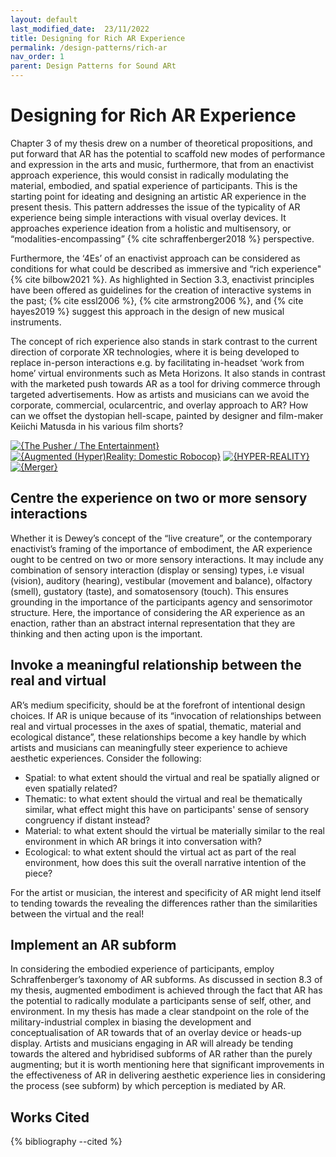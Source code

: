 ```yaml
---
layout: default
last_modified_date:  23/11/2022
title: Designing for Rich AR Experience
permalink: /design-patterns/rich-ar
nav_order: 1
parent: Design Patterns for Sound ARt
---
```

# Designing for Rich AR Experience
Chapter 3 of my thesis drew on a number of theoretical propositions, and put forward that AR has the potential to scaffold new modes of performance and expression in the arts and music, furthermore, that from an enactivist approach experience, this would consist in radically modulating the material, embodied, and spatial experience of participants. This is the starting point for ideating and designing an artistic AR experience in the present thesis. This pattern addresses the issue of the typicality of AR experience being simple interactions with visual overlay devices. It approaches experience ideation from a holistic and multisensory, or “modalities-encompassing” {% cite schraffenberger2018 %} perspective. 

Furthermore, the ‘4Es’ of an enactivist approach can be considered as conditions for what could be described as immersive and “rich experience" {% cite bilbow2021 %}. As highlighted in Section 3.3, enactivist principles have been offered as guidelines for the creation of interactive systems in the past; {% cite essl2006 %}, {% cite armstrong2006 %}, and {% cite hayes2019 %} suggest this approach in the design of new musical instruments.

The concept of rich experience also stands in stark contrast to the current direction of corporate XR technologies, where it is being developed to replace in-person interactions e.g. by facilitating in-headset ‘work from home’ virtual environments such as Meta Horizons. It also stands in contrast with the marketed push towards AR as a tool for driving commerce through targeted advertisements. How as artists and musicians can we avoid the corporate, commercial, ocularcentric, and overlay approach to AR? How can we offset the dystopian hell-scape, painted by designer and film-maker Keiichi Matusda in his various film shorts?

[![{The Pusher / The Entertainment}](https://ytcards.demolab.com/?id=396pkbio3DE&title=The+Pusher+/+The+Entertainment&lang=en&timestamp=1258909080&background_color=%230d1117&title_color=%23ffffff&stats_color=%23dedede&width=175&duration=60 "The Pusher / The Entertainment")](https://www.youtube.com/watch?v=396pkbio3DE)
[![{Augmented (Hyper)Reality: Domestic Robocop}](https://ytcards.demolab.com/?id=fSfKlCmYcLc&title=Augmented+(Hyper)Reality:+Domestic+Robocop&lang=en&timestamp=1262883480&background_color=%230d1117&title_color=%23ffffff&stats_color=%23dedede&width=175&duration=106 "Augmented (Hyper)Reality: Domestic Robocop")](https://www.youtube.com/watch?v=fSfKlCmYcLc)
[![{HYPER-REALITY}](https://ytcards.demolab.com/?id=YJg02ivYzSs&title=HYPER-REALITY&lang=en&timestamp=1463677080&background_color=%230d1117&title_color=%23ffffff&stats_color=%23dedede&width=175&duration=375 "HYPER-REALITY")](https://www.youtube.com/watch?v=YJg02ivYzSs)
[![{Merger}](https://ytcards.demolab.com/?id=SqW2dEkiD-Y&title=Merger&lang=en&timestamp=1547657880&background_color=%230d1117&title_color=%23ffffff&stats_color=%23dedede&width=175&duration=241 "Merger")](https://www.youtube.com/watch?v=SqW2dEkiD-Y)

## Centre the experience on two or more sensory interactions
Whether it is Dewey’s concept of the “live creature”, or the contemporary enactivist’s framing of the importance of embodiment, the AR experience ought to be centred on two or more sensory interactions. It may include any combination of sensory interaction (display or sensing) types, i.e visual (vision), auditory (hearing), vestibular (movement and balance), olfactory (smell), gustatory (taste), and somatosensory (touch). This ensures grounding in the importance of the participants agency and sensorimotor structure. Here, the importance of considering the AR experience as an enaction, rather than an abstract internal representation that they are thinking and then acting upon is the important.

## Invoke a meaningful relationship between the real and virtual
AR’s medium specificity, should be at the forefront of intentional design choices. If AR is unique because of its “invocation of relationships between real and virtual processes in the axes of spatial, thematic, material and ecological distance”, these relationships become a key handle by which artists and musicians can meaningfully steer experience to achieve aesthetic experiences. Consider the following:

- Spatial: to what extent should the virtual and real be spatially aligned or even spatially related?
- Thematic: to what extent should the virtual and real be thematically similar, what effect might this have on participants' sense of sensory congruency if distant instead?
- Material: to what extent should the virtual be materially similar to the real environment in which AR brings it into conversation with? 
- Ecological: to what extent should the virtual act as part of the real environment, how does this suit the overall narrative intention of the piece?

For the artist or musician, the interest and specificity of AR might lend itself to tending towards the revealing the differences rather than the similarities between the virtual and the real!

## Implement an AR subform
In considering the embodied experience of participants, employ Schraffenberger’s taxonomy of AR subforms. As discussed in section 8.3 of my thesis, augmented embodiment is achieved through the fact that AR has the potential to radically modulate a participants sense of self, other, and environment. In my thesis has made a clear standpoint on the role of the military-industrial complex in biasing the development and conceptualisation of AR towards that of an overlay device or heads-up display. Artists and musicians engaging in AR will already be tending towards the altered and hybridised subforms of AR rather than the purely augmenting; but it is worth mentioning here that significant improvements in the effectiveness of AR in delivering aesthetic experience lies in considering the process (see subform) by which perception is mediated by AR.

## Works Cited
{% bibliography --cited %}